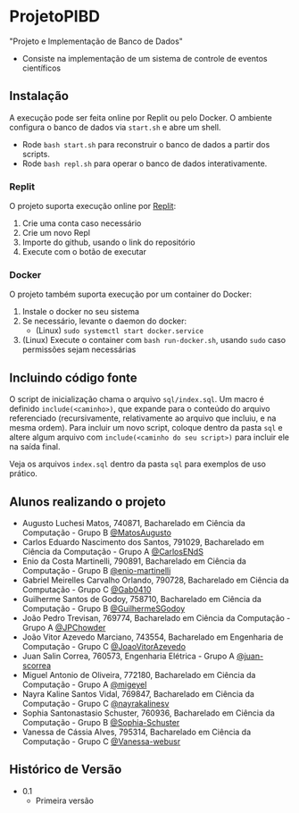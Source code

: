 # ProjetoPIBD
"Projeto e Implementação de Banco de Dados" 
- Consiste na implementação de um sistema de controle de eventos científicos

## Instalação 
A execução pode ser feita online por Replit ou pelo Docker. O ambiente configura
o banco de dados via `start.sh` e abre um shell.
- Rode `bash start.sh` para reconstruir o banco de dados a partir dos scripts.
- Rode `bash repl.sh` para operar o banco de dados interativamente.

### Replit
O projeto suporta execução online por [Replit](https://replit.com/):
1. Crie uma conta caso necessário
2. Crie um novo Repl
3. Importe do github, usando o link do repositório
4. Execute com o botão de executar

### Docker
O projeto também suporta execução por um container do Docker:
1. Instale o docker no seu sistema
2. Se necessário, levante o daemon do docker:
   - (Linux) `sudo systemctl start docker.service`
3. (Linux) Execute o container com `bash run-docker.sh`, usando `sudo` caso
   permissões sejam necessárias

## Incluindo código fonte
O script de inicialização chama o arquivo `sql/index.sql`. Um macro é definido
`include(<caminho>)`, que expande para o conteúdo do arquivo referenciado
(recursivamente, relativamente ao arquivo que incluiu, e na mesma ordem). Para
incluir um novo script, coloque dentro da pasta `sql` e altere algum arquivo com
`include(<caminho do seu script>)` para incluir ele na saída final.

Veja os arquivos `index.sql` dentro da pasta `sql` para exemplos de uso prático.

## Alunos realizando o projeto

- Augusto Luchesi Matos, 740871, Bacharelado em Ciência da Computação - Grupo B
[@MatosAugusto](https://github.com/MatosAugusto)
- Carlos Eduardo Nascimento dos Santos, 791029, Bacharelado em Ciência da Computação - Grupo A
[@CarlosENdS](https://github.com/CarlosENdS)
- Enio da Costa Martinelli, 790891, Bacharelado em Ciência da Computação - Grupo B
[@enio-martinelli](https://github.com/enio-martinelli)
- Gabriel Meirelles Carvalho Orlando, 790728, Bacharelado em Ciência da Computação - Grupo C
[@Gab0410](https://github.com/Gab0410)
- Guilherme Santos de Godoy, 758710, Bacharelado em Ciência da Computação - Grupo B 
[@GuilhermeSGodoy](https://github.com/GuilhermeSGodoy)
- João Pedro Trevisan, 769774, Bacharelado em Ciência da Computação - Grupo A
[@JPChowder](https://github.com/JPChowder)
- João Vitor Azevedo Marciano, 743554, Bacharelado em Engenharia de Computação - Grupo C
[@JoaoVitorAzevedo](https://github.com/JoaoVitorAzevedo)
- Juan Salin Correa, 760573, Engenharia Elétrica - Grupo A
[@juan-scorrea](https://github.com/)
- Miguel Antonio de Oliveira, 772180, Bacharelado em Ciência da Computação - Grupo A
[@migeyel](https://github.com/)
- Nayra Kaline Santos Vidal, 769847, Bacharelado em Ciência da Computação - Grupo C
[@nayrakalinesv](https://github.com/nayrakalinesv)
- Sophia Santonastasio Schuster, 760936, Bacharelado em Ciência da Computação - Grupo B
[@Sophia-Schuster](https://github.com/)
- Vanessa de Cássia Alves, 795314, Bacharelado em Ciência da Computação - Grupo C
[@Vanessa-webusr](https://github.com/Vanessa-webusr)

## Histórico de Versão

* 0.1
    * Primeira versão
